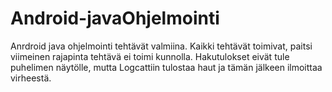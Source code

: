 # Android-javaOhjelmointi

Anrdroid java ohjelmointi tehtävät valmiina. Kaikki tehtävät toimivat, paitsi viimeinen rajapinta tehtävä ei toimi kunnolla. Hakutulokset eivät tule puhelimen näytölle, mutta 
Logcattiin tulostaa haut ja tämän jälkeen ilmoittaa virheestä.
